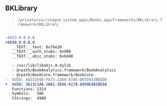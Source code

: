 ## BKLibrary

> `/private/var/staged_system_apps/Books.app/Frameworks/BKLibrary.framework/BKLibrary`

```diff

-6023.0.0.0.0
+6030.0.0.0.0
   __TEXT.__text: 0x70e20
   __TEXT.__auth_stubs: 0x900
   __TEXT.__objc_stubs: 0xbd40

   - /usr/lib/libobjc.A.dylib
   - @rpath/BookAnalytics.framework/BookAnalytics
   - @rpath/BookCore.framework/BookCore
-  UUID: AA331E9D-FA73-3260-A7AE-D07D933BEED8
+  UUID: 3613C1A6-2BA1-3E66-817B-8099E4B1BE8A
   Functions: 2314
   Symbols:   506
   CStrings:  4908

```
